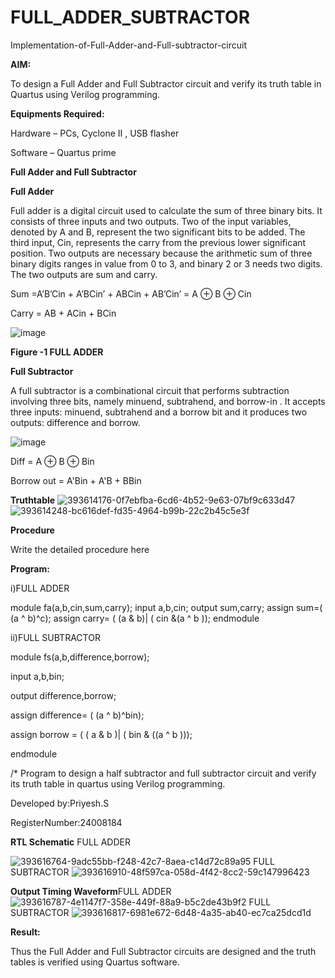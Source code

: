 # FULL_ADDER_SUBTRACTOR

Implementation-of-Full-Adder-and-Full-subtractor-circuit

**AIM:**

To design a Full Adder and Full Subtractor circuit and verify its truth table in Quartus using Verilog programming.

**Equipments Required:**

Hardware – PCs, Cyclone II , USB flasher

Software – Quartus prime

**Full Adder and Full Subtractor**

**Full Adder**

Full adder is a digital circuit used to calculate the sum of three binary bits. It consists of three inputs and two outputs. Two of the input variables, denoted by A and B, represent the two significant bits to be added. The third input, Cin, represents the carry from the previous lower significant position. Two outputs are necessary because the arithmetic sum of three binary digits ranges in value from 0 to 3, and binary 2 or 3 needs two digits. The two outputs are sum and carry.

Sum =A’B’Cin + A’BCin’ + ABCin + AB’Cin’ = A ⊕ B ⊕ Cin 

Carry = AB + ACin + BCin

![image](https://github.com/naavaneetha/FULL_ADDER_SUBTRACTOR/assets/154305477/0f30ba51-5ffb-4198-845f-18e054f675e7)

**Figure -1 FULL ADDER**

**Full Subtractor**

A full subtractor is a combinational circuit that performs subtraction involving three bits, namely minuend, subtrahend, and borrow-in . It accepts three inputs: minuend, subtrahend and a borrow bit and it produces two outputs: difference and borrow.

![image](https://github.com/naavaneetha/FULL_ADDER_SUBTRACTOR/assets/154305477/02b24f51-ab51-4304-9ad6-7b81ffc1ead5)

Diff = A ⊕ B ⊕ Bin 

Borrow out = A'Bin + A'B + BBin

**Truthtable**
![393614176-0f7ebfba-6cd6-4b52-9e63-07bf9c633d47](https://github.com/user-attachments/assets/27a1f19d-6a88-4ba6-8d3a-d58f24380282)
![393614248-bc616def-fd35-4964-b99b-22c2b45c5e3f](https://github.com/user-attachments/assets/ab59e5b4-4a8e-453c-898b-1e320a765826)

**Procedure**


Write the detailed procedure here

**Program:**

 
 i)FULL ADDER  
 
 
 
module fa(a,b,cin,sum,carry); 
input a,b,cin; 
output sum,carry; 
assign sum=( (a ^ b)^c); 
assign carry= ( (a & b)| ( cin &(a ^ b )); 
endmodule





ii)FULL SUBTRACTOR

module fs(a,b,difference,borrow);

input a,b,bin;

output difference,borrow;

assign difference= ( (a ^ b)^bin);

assign borrow = ( ( a & b )| ( bin & ((a ^ b )));

endmodule

/* Program to design a half subtractor and full subtractor circuit and verify its truth table in quartus using Verilog programming. 




Developed by:Priyesh.S 



RegisterNumber:24008184

**RTL Schematic**
FULL ADDER

![393616764-9adc55bb-f248-42c7-8aea-c14d72c89a95](https://github.com/user-attachments/assets/88357ff3-05bc-4a34-9ffd-c43e49d8a10f)
FULL SUBTRACTOR
![393616910-48f597ca-058d-4f42-8cc2-59c147996423](https://github.com/user-attachments/assets/49784e7a-70f1-4ce1-825b-85c718131542)

**Output Timing Waveform**FULL ADDER
![393616787-4e1147f7-358e-449f-88a9-b5c2de43b9f2](https://github.com/user-attachments/assets/6a0a926c-e192-495a-82e9-c8ed0e7dfc3d)
FULL SUBTRACTOR
![393616817-6981e672-6d48-4a35-ab40-ec7ca25dcd1d](https://github.com/user-attachments/assets/563c3417-3f1d-4ad9-b7ab-6a5678535f10)

**Result:**

Thus the Full Adder and Full Subtractor circuits are designed and the truth tables is verified using Quartus software.



